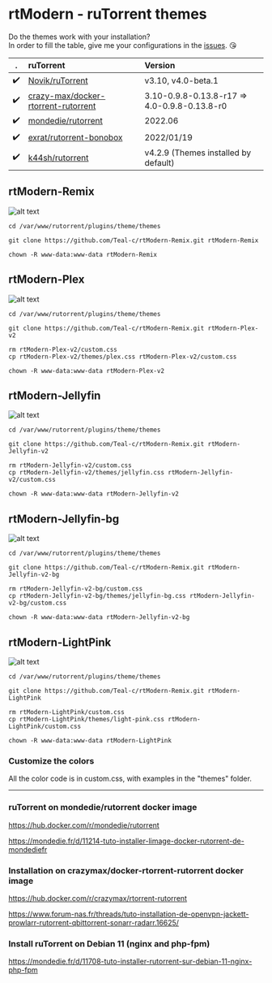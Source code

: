 # rtModern - ruTorrent themes

Do the themes work with your installation?  
In order to fill the table, give me your configurations in the [issues](https://github.com/Teal-c/rtModern-Remix/issues). 😘


 |         .          | ruTorrent                                                                                     | Version                                      |
 | :----------------: | :-------------------------------------------------------------------------------------------- | :------------------------------------------- |
 | :heavy_check_mark: | [Novik/ruTorrent](https://github.com/Novik/ruTorrent)                                         | v3.10, v4.0-beta.1                           |
 | :heavy_check_mark: | [crazy-max/docker-rtorrent-rutorrent](https://github.com/crazy-max/docker-rtorrent-rutorrent) | 3.10-0.9.8-0.13.8-r17 => 4.0-0.9.8-0.13.8-r0 |
 | :heavy_check_mark: | [mondedie/rutorrent](https://github.com/mondediefr/docker-rutorrent)                          | 2022.06                                      |
 | :heavy_check_mark: | [exrat/rutorrent-bonobox](https://github.com/exrat/rutorrent-bonobox)                         | 2022/01/19                                   |
 | :heavy_check_mark: | [k44sh/rutorrent](https://github.com/k44sh/rutorrent)                                         | v4.2.9 (Themes installed by default)         |


## rtModern-Remix

![alt text](https://raw.githubusercontent.com/Teal-c/rtModern-Remix/main/captures/capture-remix.png "demo")

```
cd /var/www/rutorrent/plugins/theme/themes
```

```
git clone https://github.com/Teal-c/rtModern-Remix.git rtModern-Remix
```

```
chown -R www-data:www-data rtModern-Remix
```

## rtModern-Plex

![alt text](https://github.com/Teal-c/rtModern-Remix/blob/main/captures/capure-plex.png "demo")

```
cd /var/www/rutorrent/plugins/theme/themes
```

```
git clone https://github.com/Teal-c/rtModern-Remix.git rtModern-Plex-v2
```
```
rm rtModern-Plex-v2/custom.css
cp rtModern-Plex-v2/themes/plex.css rtModern-Plex-v2/custom.css
```

```
chown -R www-data:www-data rtModern-Plex-v2
```

## rtModern-Jellyfin

![alt text](https://github.com/Teal-c/rtModern-Remix/blob/main/captures/capture-jellyfin.png "demo")

```
cd /var/www/rutorrent/plugins/theme/themes
```

```
git clone https://github.com/Teal-c/rtModern-Remix.git rtModern-Jellyfin-v2
```
```
rm rtModern-Jellyfin-v2/custom.css
cp rtModern-Jellyfin-v2/themes/jellyfin.css rtModern-Jellyfin-v2/custom.css
```

```
chown -R www-data:www-data rtModern-Jellyfin-v2
```

## rtModern-Jellyfin-bg

![alt text](https://github.com/Teal-c/rtModern-Remix/blob/main/captures/capture-jellyfin-bg.jpg "demo")

```
cd /var/www/rutorrent/plugins/theme/themes
```

```
git clone https://github.com/Teal-c/rtModern-Remix.git rtModern-Jellyfin-v2-bg
```
```
rm rtModern-Jellyfin-v2-bg/custom.css
cp rtModern-Jellyfin-v2-bg/themes/jellyfin-bg.css rtModern-Jellyfin-v2-bg/custom.css
```

```
chown -R www-data:www-data rtModern-Jellyfin-v2-bg
```

## rtModern-LightPink

![alt text](https://raw.githubusercontent.com/Teal-c/rtModern-Remix/main/captures/captures-light.png "demo")

```
cd /var/www/rutorrent/plugins/theme/themes
```

```
git clone https://github.com/Teal-c/rtModern-Remix.git rtModern-LightPink
```
```
rm rtModern-LightPink/custom.css
cp rtModern-LightPink/themes/light-pink.css rtModern-LightPink/custom.css
```

```
chown -R www-data:www-data rtModern-LightPink
```

### Customize the colors

All the color code is in custom.css, with examples in the "themes" folder.


---

### ruTorrent on mondedie/rutorrent docker image 

https://hub.docker.com/r/mondedie/rutorrent

https://mondedie.fr/d/11214-tuto-installer-limage-docker-rutorrent-de-mondediefr

### Installation on crazymax/docker-rtorrent-rutorrent docker image 

https://hub.docker.com/r/crazymax/rtorrent-rutorrent

https://www.forum-nas.fr/threads/tuto-installation-de-openvpn-jackett-prowlarr-rutorrent-qbittorrent-sonarr-radarr.16625/

### Install ruTorrent on Debian 11 (nginx and php-fpm) 

https://mondedie.fr/d/11708-tuto-installer-rutorrent-sur-debian-11-nginx-php-fpm
